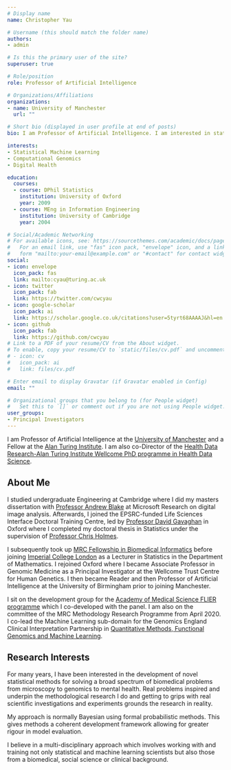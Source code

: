 ```yaml
---
# Display name
name: Christopher Yau

# Username (this should match the folder name)
authors:
- admin

# Is this the primary user of the site?
superuser: true

# Role/position
role: Professor of Artificial Intelligence

# Organizations/Affiliations
organizations:
- name: University of Manchester
  url: ""

# Short bio (displayed in user profile at end of posts)
bio: I am Professor of Artificial Intelligence. I am interested in statistical machine learning and its applications in the biomedical sciences.

interests:
- Statistical Machine Learning
- Computational Genomics
- Digital Health

education:
  courses:
  - course: DPhil Statistics
    institution: University of Oxford
    year: 2009
  - course: MEng in Information Engineering
    institution: University of Cambridge
    year: 2004

# Social/Academic Networking
# For available icons, see: https://sourcethemes.com/academic/docs/page-builder/#icons
#   For an email link, use "fas" icon pack, "envelope" icon, and a link in the
#   form "mailto:your-email@example.com" or "#contact" for contact widget.
social:
- icon: envelope
  icon_pack: fas
  link: mailto:cyau@turing.ac.uk
- icon: twitter
  icon_pack: fab
  link: https://twitter.com/cwcyau
- icon: google-scholar
  icon_pack: ai
  link: https://scholar.google.co.uk/citations?user=5tyrt68AAAAJ&hl=en
- icon: github
  icon_pack: fab
  link: https://github.com/cwcyau
# Link to a PDF of your resume/CV from the About widget.
# To enable, copy your resume/CV to `static/files/cv.pdf` and uncomment the lines below.
# - icon: cv
#   icon_pack: ai
#   link: files/cv.pdf

# Enter email to display Gravatar (if Gravatar enabled in Config)
email: ""

# Organizational groups that you belong to (for People widget)
#   Set this to `[]` or comment out if you are not using People widget.
user_groups:
- Principal Investigators
---
```


I am Professor of Artificial Intelligence at the [University of Manchester](https://www.manchester.ac.uk/) and a Fellow at the [Alan Turing Institute](https://www.turing.ac.uk/people/researchers/christopher-yau). I am also co-Director of the [Health Data Research-Alan Turing Institute Wellcome PhD programme in Health Data Science](https://www.hdruk.ac.uk/talent-training/hdr-uk-turing-phd-programme-funded-by-the-wellcome-trust/).

## About Me

I studied undergraduate Engineering at Cambridge where I did my masters dissertation with [Professor Andrew Blake](https://en.wikipedia.org/wiki/Andrew_Blake_(scientist)) at Microsoft Research on digital image analysis. Afterwards, I joined the EPSRC-funded Life Sciences Interface Doctoral Training Centre, led by [Professor David Gavaghan](https://www.cs.ox.ac.uk/people/david.gavaghan/) in Oxford where I completed my doctoral thesis in Statistics under the supervision of [Professor Chris Holmes](http://www.stats.ox.ac.uk/~cholmes/).

I subsequently took up [MRC Fellowship in Biomedical Informatics](https://gtr.ukri.org/projects?ref=G0701810) before joining [Imperial College London](http://www.ic.ac.uk) as a Lecturer in Statistics in the Department of Mathematics. I rejoined Oxford where I became Associate Professor in Genomic Medicine as a Principal Investigator at the Wellcome Trust Centre for Human Genetics. I then became Reader and then Professor of Artificial Intelligence at the University of Birmingham prior to joining Manchester.

I sit on the development group for the [Academy of Medical Science FLIER programme](https://acmedsci.ac.uk/grants-and-schemes/mentoring-and-other-schemes/FLIER) which I co-developed with the panel. I am also on the committee of the MRC Methodology Research Programme from April 2020. I co-lead the Machine Learning sub-domain for the Genomics England Clinical Interpretation Partnership in [Quantitative Methods, Functional Genomics and Machine Learning](https://www.genomicsengland.co.uk/portfolio/quantitative-methods-machine-learning-and-functional-genomics-gecip-domain-various-universities/).

## Research Interests

For many years, I have been interested in the development of novel statistical methods for solving a broad spectrum of biomedical problems from microscopy to genomics to mental health. Real problems inspired and underpin the methodological research I do and getting to grips with real scientific investigations and experiments grounds the research in reality. 

My approach is normally Bayesian using formal probabilistic methods. This gives methods a coherent development framework allowing for greater rigour in model evaluation.

I believe in a multi-disciplinary approach which involves working with and training not only statistical and machine learning scientists but also those from a biomedical, social science or clinical background.  


